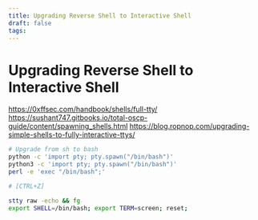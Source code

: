 ```yaml
---
title: Upgrading Reverse Shell to Interactive Shell
draft: false
tags:
---
```

# Upgrading Reverse Shell to Interactive Shell

https://0xffsec.com/handbook/shells/full-tty/
https://sushant747.gitbooks.io/total-oscp-guide/content/spawning_shells.html
https://blog.ropnop.com/upgrading-simple-shells-to-fully-interactive-ttys/

```bash
# Upgrade from sh to bash
python -c 'import pty; pty.spawn("/bin/bash")'
python3 -c 'import pty; pty.spawn("/bin/bash")'
perl -e 'exec "/bin/bash";'

# [CTRL+Z]

stty raw -echo && fg
export SHELL=/bin/bash; export TERM=screen; reset;
```

